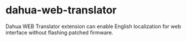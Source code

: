 # dahua-web-translator
Dahua WEB Translator extension can enable English localization for web interface without flashing patched firmware.
